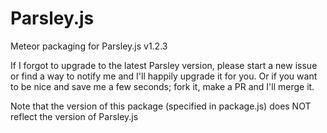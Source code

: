 Parsley.js
==========

Meteor packaging for Parsley.js v1.2.3

If I forgot to upgrade to the latest Parsley version, please start a new issue
or find a way to notify me and I'll happily upgrade it for you. Or if you want
to be nice and save me a few seconds; fork it, make a PR and I'll merge it.

Note that the version of this package (specified in package.js) does NOT reflect
the version of Parsley.js


